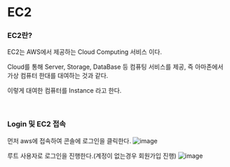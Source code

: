 # EC2

### EC2란?
EC2는 AWS에서 제공하는 Cloud Computing 서비스 이다.

Cloud를 통해 Server, Storage, DataBase 등 컴퓨팅 서비스를 제공, 즉 아마존에서 가상 컴퓨터 한대를 대여하는 것과 같다.

이렇게 대여한 컴퓨터를 Instance 라고 한다.

<br>

### Login 및 EC2 접속

먼저 aws에 접속하여 콘솔에 로그인을 클릭한다.
![image](https://user-images.githubusercontent.com/62639722/144190851-ee72b751-731c-467b-86c2-616b0de8e7de.png)

루트 사용자로 로그인을 진행한다.(계정이 없는경우 회원가입 진행)
![image](https://user-images.githubusercontent.com/62639722/144190958-aa50abd8-e848-40a4-b233-18489e033f72.png)
